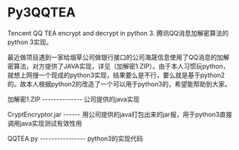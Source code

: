 # Py3QQTEA
Tencent QQ TEA encrypt and decrypt in python 3.       腾讯QQ消息加解密算法的python 3实现。

最近做项目遇到一家给烟草公司做银行接口的公司海晟信息使用了QQ消息的加解密算法，对方提供了JAVA实现，详见（加解密1.ZIP）。由于本人习惯玩python，就想上网搜一个现成的python3实现，结果要么是不行，要么就是基于python2的。故本人根据python2的改造了一个可以用于python3的，希望能帮助到大家。

加解密1.ZIP  --------------  公司提供的java实现

CryptEncryptor.jar  ------  用公司提供的java打包出来的jar报，用于python3直接调用java实现测试有效性用

QQTEA.py  ----------------  python3的实现代码
